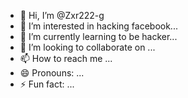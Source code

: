 - 👋 Hi, I’m @Zxr222-g
- 👀 I’m interested in hacking facebook...
- 🌱 I’m currently learning to be hacker...
- 💞️ I’m looking to collaborate on ...
- 📫 How to reach me ...
- 😄 Pronouns: ...
- ⚡ Fun fact: ...

<!---
Zxr222-g/Zxr222-g is a ✨ special ✨ repository because its `README.md` (this file) appears on your GitHub profile.
You can click the Preview link to take a look at your changes.
--->
